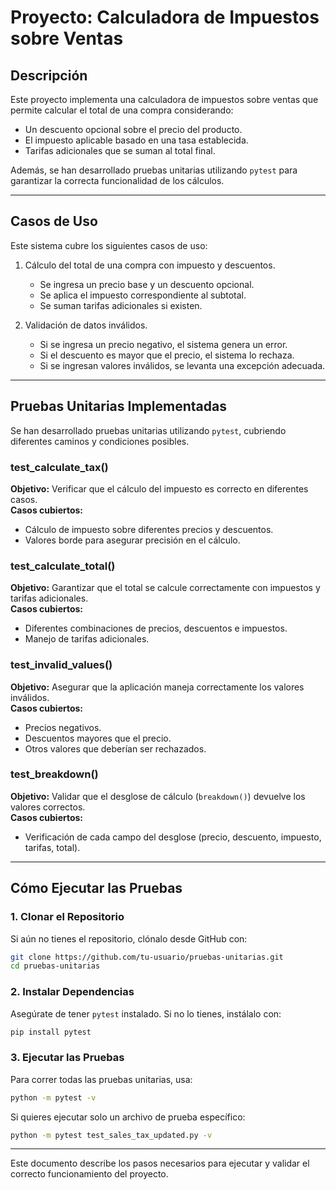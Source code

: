# Proyecto: Calculadora de Impuestos sobre Ventas

## Descripción
Este proyecto implementa una calculadora de impuestos sobre ventas que permite calcular el total de una compra considerando:
- Un descuento opcional sobre el precio del producto.
- El impuesto aplicable basado en una tasa establecida.
- Tarifas adicionales que se suman al total final.

Además, se han desarrollado pruebas unitarias utilizando `pytest` para garantizar la correcta funcionalidad de los cálculos.

---

## Casos de Uso
Este sistema cubre los siguientes casos de uso:

1. Cálculo del total de una compra con impuesto y descuentos.
   - Se ingresa un precio base y un descuento opcional.
   - Se aplica el impuesto correspondiente al subtotal.
   - Se suman tarifas adicionales si existen.

2. Validación de datos inválidos.
   - Si se ingresa un precio negativo, el sistema genera un error.
   - Si el descuento es mayor que el precio, el sistema lo rechaza.
   - Si se ingresan valores inválidos, se levanta una excepción adecuada.

---

## Pruebas Unitarias Implementadas
Se han desarrollado pruebas unitarias utilizando `pytest`, cubriendo diferentes caminos y condiciones posibles.

### test_calculate_tax()
**Objetivo:** Verificar que el cálculo del impuesto es correcto en diferentes casos.  
**Casos cubiertos:**
   - Cálculo de impuesto sobre diferentes precios y descuentos.
   - Valores borde para asegurar precisión en el cálculo.

### test_calculate_total()
**Objetivo:** Garantizar que el total se calcule correctamente con impuestos y tarifas adicionales.  
**Casos cubiertos:**
   - Diferentes combinaciones de precios, descuentos e impuestos.
   - Manejo de tarifas adicionales.

### test_invalid_values()
**Objetivo:** Asegurar que la aplicación maneja correctamente los valores inválidos.  
**Casos cubiertos:**
   - Precios negativos.
   - Descuentos mayores que el precio.
   - Otros valores que deberían ser rechazados.

### test_breakdown()
**Objetivo:** Validar que el desglose de cálculo (`breakdown()`) devuelve los valores correctos.  
**Casos cubiertos:**
   - Verificación de cada campo del desglose (precio, descuento, impuesto, tarifas, total).

---

## Cómo Ejecutar las Pruebas

### 1. Clonar el Repositorio
Si aún no tienes el repositorio, clónalo desde GitHub con:
```bash
git clone https://github.com/tu-usuario/pruebas-unitarias.git
cd pruebas-unitarias
```

### 2. Instalar Dependencias
Asegúrate de tener `pytest` instalado. Si no lo tienes, instálalo con:
```bash
pip install pytest
```

### 3. Ejecutar las Pruebas
Para correr todas las pruebas unitarias, usa:
```bash
python -m pytest -v
```

Si quieres ejecutar solo un archivo de prueba específico:
```bash
python -m pytest test_sales_tax_updated.py -v
```

---

Este documento describe los pasos necesarios para ejecutar y validar el correcto funcionamiento del proyecto.
